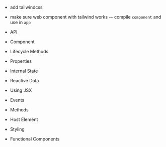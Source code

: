 - add tailwindcss
- make sure web component with tailwind works -- compile `component` and use in `app`

- API
- Component
- Lifecycle Methods
- Properties
- Internal State
- Reactive Data
- Using JSX
- Events
- Methods
- Host Element
- Styling
- Functional Components
